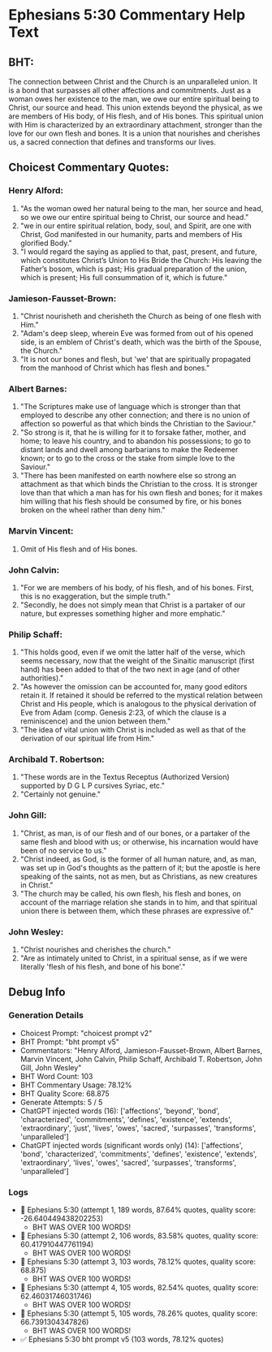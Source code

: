 # Ephesians 5:30 Commentary Help Text

## BHT:
The connection between Christ and the Church is an unparalleled union. It is a bond that surpasses all other affections and commitments. Just as a woman owes her existence to the man, we owe our entire spiritual being to Christ, our source and head. This union extends beyond the physical, as we are members of His body, of His flesh, and of His bones. This spiritual union with Him is characterized by an extraordinary attachment, stronger than the love for our own flesh and bones. It is a union that nourishes and cherishes us, a sacred connection that defines and transforms our lives.

## Choicest Commentary Quotes:
### Henry Alford:
1. "As the woman owed her natural being to the man, her source and head, so we owe our entire spiritual being to Christ, our source and head."
2. "we in our entire spiritual relation, body, soul, and Spirit, are one with Christ, God manifested in our humanity, parts and members of His glorified Body."
3. "I would regard the saying as applied to that, past, present, and future, which constitutes Christ’s Union to His Bride the Church: His leaving the Father’s bosom, which is past; His gradual preparation of the union, which is present; His full consummation of it, which is future."

### Jamieson-Fausset-Brown:
1. "Christ nourisheth and cherisheth the Church as being of one flesh with Him."
2. "Adam's deep sleep, wherein Eve was formed from out of his opened side, is an emblem of Christ's death, which was the birth of the Spouse, the Church."
3. "It is not our bones and flesh, but 'we' that are spiritually propagated from the manhood of Christ which has flesh and bones."

### Albert Barnes:
1. "The Scriptures make use of language which is stronger than that employed to describe any other connection; and there is no union of affection so powerful as that which binds the Christian to the Saviour."
2. "So strong is it, that he is willing for it to forsake father, mother, and home; to leave his country, and to abandon his possessions; to go to distant lands and dwell among barbarians to make the Redeemer known; or to go to the cross or the stake from simple love to the Saviour."
3. "There has been manifested on earth nowhere else so strong an attachment as that which binds the Christian to the cross. It is stronger love than that which a man has for his own flesh and bones; for it makes him willing that his flesh should be consumed by fire, or his bones broken on the wheel rather than deny him."

### Marvin Vincent:
1. Omit of His flesh and of His bones.

### John Calvin:
1. "For we are members of his body, of his flesh, and of his bones. First, this is no exaggeration, but the simple truth."
2. "Secondly, he does not simply mean that Christ is a partaker of our nature, but expresses something higher and more emphatic."

### Philip Schaff:
1. "This holds good, even if we omit the latter half of the verse, which seems necessary, now that the weight of the Sinaitic manuscript (first hand) has been added to that of the two next in age (and of other authorities)."
2. "As however the omission can be accounted for, many good editors retain it. If retained it should be referred to the mystical relation between Christ and His people, which is analogous to the physical derivation of Eve from Adam (comp. Genesis 2:23, of which the clause is a reminiscence) and the union between them."
3. "The idea of vital union with Christ is included as well as that of the derivation of our spiritual life from Him."

### Archibald T. Robertson:
1. "These words are in the Textus Receptus (Authorized Version) supported by D G L P cursives Syriac, etc." 
2. "Certainly not genuine."

### John Gill:
1. "Christ, as man, is of our flesh and of our bones, or a partaker of the same flesh and blood with us; or otherwise, his incarnation would have been of no service to us."
2. "Christ indeed, as God, is the former of all human nature, and, as man, was set up in God's thoughts as the pattern of it; but the apostle is here speaking of the saints, not as men, but as Christians, as new creatures in Christ."
3. "The church may be called, his own flesh, his flesh and bones, on account of the marriage relation she stands in to him, and that spiritual union there is between them, which these phrases are expressive of."

### John Wesley:
1. "Christ nourishes and cherishes the church."
2. "Are as intimately united to Christ, in a spiritual sense, as if we were literally 'flesh of his flesh, and bone of his bone'."


## Debug Info
### Generation Details
- Choicest Prompt: "choicest prompt v2"
- BHT Prompt: "bht prompt v5"
- Commentators: "Henry Alford, Jamieson-Fausset-Brown, Albert Barnes, Marvin Vincent, John Calvin, Philip Schaff, Archibald T. Robertson, John Gill, John Wesley"
- BHT Word Count: 103
- BHT Commentary Usage: 78.12%
- BHT Quality Score: 68.875
- Generate Attempts: 5 / 5
- ChatGPT injected words (16):
	['affections', 'beyond', 'bond', 'characterized', 'commitments', 'defines', 'existence', 'extends', 'extraordinary', 'just', 'lives', 'owes', 'sacred', 'surpasses', 'transforms', 'unparalleled']
- ChatGPT injected words (significant words only) (14):
	['affections', 'bond', 'characterized', 'commitments', 'defines', 'existence', 'extends', 'extraordinary', 'lives', 'owes', 'sacred', 'surpasses', 'transforms', 'unparalleled']

### Logs
- 🔄 Ephesians 5:30 (attempt 1, 189 words, 87.64% quotes, quality score: -26.640449438202253) 
	- BHT WAS OVER 100 WORDS!
- 🔄 Ephesians 5:30 (attempt 2, 106 words, 83.58% quotes, quality score: 60.417910447761194) 
	- BHT WAS OVER 100 WORDS!
- 🔄 Ephesians 5:30 (attempt 3, 103 words, 78.12% quotes, quality score: 68.875) 
	- BHT WAS OVER 100 WORDS!
- 🔄 Ephesians 5:30 (attempt 4, 105 words, 82.54% quotes, quality score: 62.46031746031746) 
	- BHT WAS OVER 100 WORDS!
- 🔄 Ephesians 5:30 (attempt 5, 105 words, 78.26% quotes, quality score: 66.7391304347826) 
	- BHT WAS OVER 100 WORDS!
- ✅ Ephesians 5:30 bht prompt v5 (103 words, 78.12% quotes)